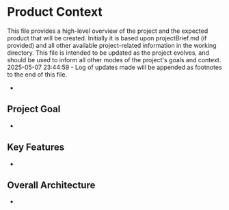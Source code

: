 # Product Context

This file provides a high-level overview of the project and the expected product that will be created. Initially it is based upon projectBrief.md (if provided) and all other available project-related information in the working directory. This file is intended to be updated as the project evolves, and should be used to inform all other modes of the project's goals and context.
2025-05-07 23:44:59 - Log of updates made will be appended as footnotes to the end of this file.

*

## Project Goal

*   

## Key Features

*   

## Overall Architecture

*